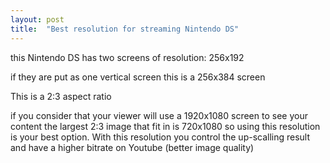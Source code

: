 ```yaml
---
layout: post
title:  "Best resolution for streaming Nintendo DS"
---
```


this Nintendo DS has two screens of resolution: 256x192

if they are put as one vertical screen this is a 256x384 screen

This is a 2:3 aspect ratio

if you consider that your viewer will use a 1920x1080 screen to see your content
the largest 2:3 image that fit in is 720x1080 so using this resolution is your best option.
With this resolution you control the up-scalling result and have a higher bitrate on Youtube (better image quality)
